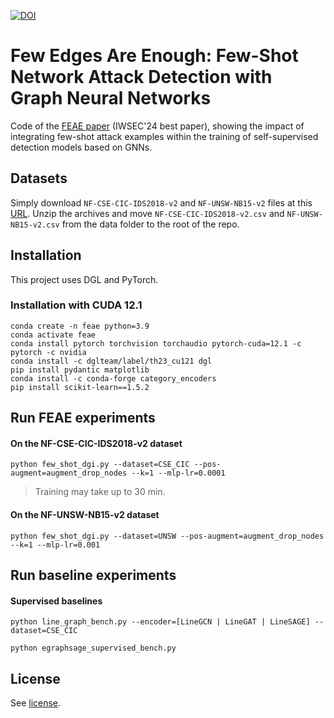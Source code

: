 [![DOI](https://zenodo.org/badge/DOI/10.5281/zenodo.14755362.svg)](https://doi.org/10.5281/zenodo.14755362)

# Few Edges Are Enough: Few-Shot Network Attack Detection with Graph Neural Networks

Code of the [FEAE paper](https://link.springer.com/chapter/10.1007/978-981-97-7737-2_15) (IWSEC'24 best paper), showing the impact of integrating few-shot attack examples within the training of self-supervised detection models based on GNNs.

## Datasets

Simply download `NF-CSE-CIC-IDS2018-v2` and `NF-UNSW-NB15-v2` files at this [URL](https://staff.itee.uq.edu.au/marius/NIDS_datasets/). Unzip the archives and move `NF-CSE-CIC-IDS2018-v2.csv` and `NF-UNSW-NB15-v2.csv` from the data folder to the root of the repo.

## Installation

This project uses DGL and PyTorch.

### Installation with CUDA 12.1

```
conda create -n feae python=3.9
conda activate feae
conda install pytorch torchvision torchaudio pytorch-cuda=12.1 -c pytorch -c nvidia
conda install -c dglteam/label/th23_cu121 dgl
pip install pydantic matplotlib
conda install -c conda-forge category_encoders
pip install scikit-learn==1.5.2
```

## Run FEAE experiments

#### On the NF-CSE-CIC-IDS2018-v2 dataset
```
python few_shot_dgi.py --dataset=CSE_CIC --pos-augment=augment_drop_nodes --k=1 --mlp-lr=0.0001
```
> Training may take up to 30 min.

#### On the NF-UNSW-NB15-v2 dataset
```
python few_shot_dgi.py --dataset=UNSW --pos-augment=augment_drop_nodes --k=1 --mlp-lr=0.001
```

## Run baseline experiments
#### Supervised baselines
```
python line_graph_bench.py --encoder=[LineGCN | LineGAT | LineSAGE] --dataset=CSE_CIC
```

```
python egraphsage_supervised_bench.py
```

## License

See [license](LICENSE).
